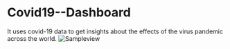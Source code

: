 # Covid19--Dashboard
It uses covid-19 data to get insights about the effects of the virus pandemic across the world.
![Sampleview](https://github.com/user-attachments/assets/d08c722a-8475-4634-b0fe-c7d57070ca71)
